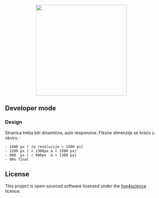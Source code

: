 <p align="center"><img src="https://europlac-nekretnine.com/menu/images/logo.png" width="300"></p>


## Developer mode

### Design
Stranica treba biti dinamična, auto responsive. Fiksne dimenzije se kreću u okviru :
    
    - 1400 px ( za rezolucije > 1500 px)
    - 1200 px ( > 1300px & < 1500 px)
    - 800  px ( < 900px  & < 1300 px)
    - 90% final 

## License
This project is open-sourced software licensed under the [live4science](https://live4science.com) licence.
